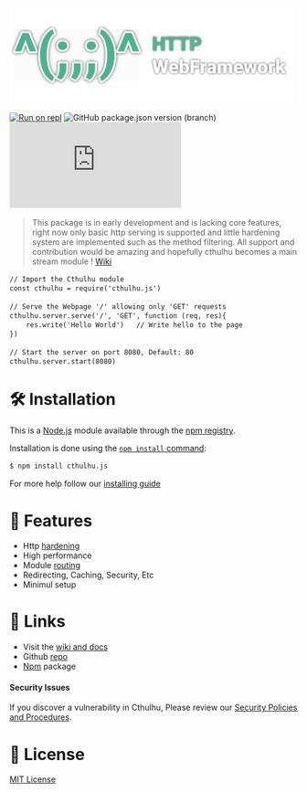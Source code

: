 <img src='logo.svg' width='500'>

[![Run on repl](https://img.shields.io/badge/replit-run%20on%20repl-green?style=flat-square&logo=replit)](https://replit.com/github/NotReeceHarris/cthulhujs-replit-example) ![GitHub package.json version (branch)](https://img.shields.io/github/package-json/v/NotReeceHarris/Cthulhu/Production?style=flat-square) ![Snyk Vulnerabilities for npm package](https://img.shields.io/snyk/vulnerabilities/npm/cthulhu.js?style=flat-square)

> This package is in early development and is lacking core features, right now only basic http serving is supported and little hardening system are implemented such as the method filtering. All support and contribution would be amazing and hopefully cthulhu becomes a main stream module ! [Wiki](http://devreece.tech/cthulhu/wiki)

```node
// Import the Cthulhu module
const cthulhu = require('cthulhu.js')

// Serve the Webpage '/' allowing only 'GET' requests
cthulhu.server.serve('/', 'GET', function (req, res){
    res.write('Hello World')   // Write hello to the page
})

// Start the server on port 8080, Default: 80
cthulhu.server.start(8080)

```

# 🛠️ Installation

This is a [Node.js](https://nodejs.org/) module available through the
[npm registry](https://www.npmjs.com/).

Installation is done using the
[`npm install` command](https://docs.npmjs.com/getting-started/installing-npm-packages-locally):

```bash
$ npm install cthulhu.js
```
For more help follow our [installing guide](https://github.com/NotReeceHarris/Cthulhu/wiki/Installation-guide)

# 🧰 Features
- Http [hardening](https://en.wikipedia.org/wiki/Hardening_(computing))
- High performance
- Module [routing](https://en.wikipedia.org/wiki/Routing)
- Redirecting, Caching, Security, Etc
- Minimul setup

# 📎 Links
- Visit the [wiki and docs](https://github.com/NotReeceHarris/Cthulhu/wiki)
- Github [repo](https://github.com/NotReeceHarris/Cthulhu/)
- [Npm](https://www.npmjs.com/package/cthulhu.js) package

#### Security Issues
If you discover a vulnerability in Cthulhu, Please review our [Security Policies and Procedures](https://github.com/NotReeceHarris/Cthulhu/blob/Development/SECURITY.md).

# 📜 License
[MIT License](https://github.com/NotReeceHarris/Cthulhu/blob/Production/LICENSE)
 
